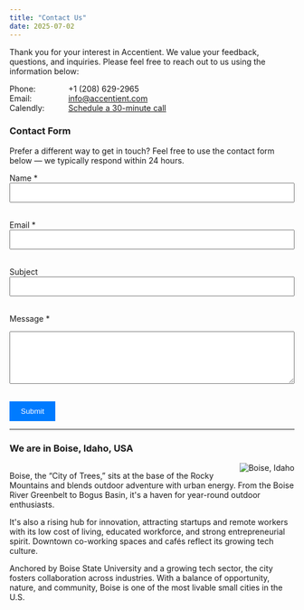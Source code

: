 ```yaml
---
title: "Contact Us"
date: 2025-07-02
---
```


Thank you for your interest in Accentient. We value your feedback, questions, and inquiries. Please feel free to reach out to us using the information below:

<span style="display:inline-block; width:100px;">Phone:</span> +1 (208) 629-2965  
<span style="display:inline-block; width:100px;">Email:</span> info@accentient.com  
<span style="display:inline-block; width:100px;">Calendly:</span> <a href="https://calendly.com/rhundhausen/30min">Schedule a 30-minute call</a>

### Contact Form

Prefer a different way to get in touch? Feel free to use the contact form below — we typically respond within 24 hours.

<form id="contactForm" method="POST" class="contact-form">
  <label>Name *</label><br>
  <input type="text" name="name" required style="width:100%; padding:8px;"><br><br>

  <label>Email *</label><br>
  <input type="email" name="email" required style="width:100%; padding:8px;"><br><br>

  <label>Subject</label><br>
  <input type="text" name="subject" style="width:100%; padding:8px;"><br><br>

  <label>Message *</label><br>
  <textarea name="message" rows="5" required style="width:100%; padding:8px;"></textarea><br><br>

  <button type="submit" style="padding:10px 20px; background-color:#007bff; color:white; border:none;">Submit</button>
</form>

<script src="https://www.google.com/recaptcha/api.js?render=6LedF4ggAAAAAJk8ubg6phydjkXaIRMAgvyKgg47"></script>
<script src="/js/contact-form.js"></script>

---

### We are in Boise, Idaho, USA

<div style="overflow: hidden;">
  <img src="/images/boise.jpg" alt="Boise, Idaho" style="float: right; margin: 0 0 10px 20px; max-width: 400px;">
  <p>Boise, the “City of Trees,” sits at the base of the Rocky Mountains and blends outdoor adventure with urban energy. From the Boise River Greenbelt to Bogus Basin, it's a haven for year-round outdoor enthusiasts.</p>
  <p>It's also a rising hub for innovation, attracting startups and remote workers with its low cost of living, educated workforce, and strong entrepreneurial spirit. Downtown co-working spaces and cafés reflect its growing tech culture.</p>
  <p>Anchored by Boise State University and a growing tech sector, the city fosters collaboration across industries. With a balance of opportunity, nature, and community, Boise is one of the most livable small cities in the U.S.</p>
</div>